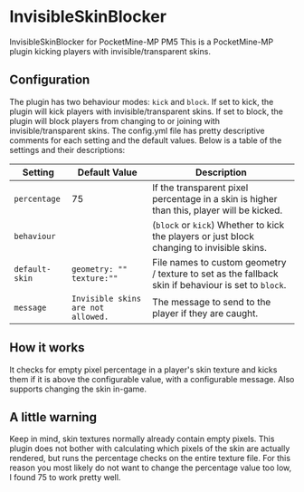 # InvisibleSkinBlocker

InvisibleSkinBlocker for PocketMine-MP PM5 
This is a PocketMine-MP plugin kicking players with invisible/transparent skins.

## Configuration

The plugin has two behaviour modes: `kick` and `block`.
If set to kick, the plugin will kick players with invisible/transparent skins.
If set to block, the plugin will block players from changing to or joining with invisible/transparent skins.
The config.yml file has pretty descriptive comments for each setting and the default values. Below is a table of
the settings and their descriptions:

| Setting        | Default Value                      | Description                                                                                         |
|----------------|------------------------------------|-----------------------------------------------------------------------------------------------------|
| `percentage`   | 75                                 | If the transparent pixel percentage in a skin is higher than this, player will be kicked.           |
| `behaviour`    |                                    | (`block` or `kick`) Whether to kick the players or just block changing to invisible skins.          |
| `default-skin` | `geometry: ""`<br/>`texture:""`    | File names to custom geometry / texture to set as the fallback skin if behaviour is set to `block`. |
| `message`      | `Invisible skins are not allowed.` | The message to send to the player if they are caught.                                               |

## How it works

It checks for empty pixel percentage in a player's skin texture and kicks them if it is above the configurable value,
with a configurable message. Also supports changing the skin in-game.

## A little warning

Keep in mind, skin textures normally already contain empty pixels. This plugin does not bother with calculating which
pixels of the skin are actually rendered, but runs the percentage checks on the entire texture file. For this reason you
most likely do not want to change the percentage value too low, I found 75 to work pretty well.
